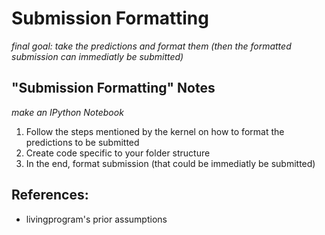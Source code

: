 # Submission Formatting
*final goal: take the predictions and format them (then the formatted submission can immediatly be submitted)*

## "Submission Formatting" Notes
*make an IPython Notebook*

1. Follow the steps mentioned by the kernel on how to format the predictions to be submitted
2. Create code specific to your folder structure
3. In the end, format submission (that could be immediatly be submitted)

## References:
* livingprogram's prior assumptions

